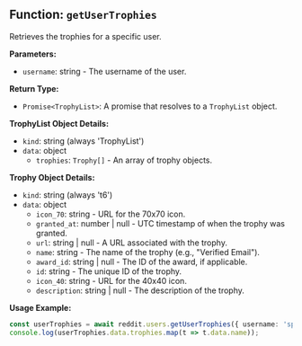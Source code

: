 ## Function: `getUserTrophies`

Retrieves the trophies for a specific user.

**Parameters:**

- `username`: string - The username of the user.

**Return Type:**

- `Promise<TrophyList>`: A promise that resolves to a `TrophyList` object.

**TrophyList Object Details:**
- `kind`: string (always 'TrophyList')
- `data`: object
  - `trophies`: `Trophy[]` - An array of trophy objects.

**Trophy Object Details:**
- `kind`: string (always 't6')
- `data`: object
    - `icon_70`: string - URL for the 70x70 icon.
    - `granted_at`: number | null - UTC timestamp of when the trophy was granted.
    - `url`: string | null - A URL associated with the trophy.
    - `name`: string - The name of the trophy (e.g., "Verified Email").
    - `award_id`: string | null - The ID of the award, if applicable.
    - `id`: string - The unique ID of the trophy.
    - `icon_40`: string - URL for the 40x40 icon.
    - `description`: string | null - The description of the trophy.

**Usage Example:**

```typescript
const userTrophies = await reddit.users.getUserTrophies({ username: 'spez' });
console.log(userTrophies.data.trophies.map(t => t.data.name));
``` 
